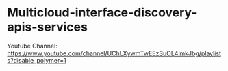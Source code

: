# Multicloud-interface-discovery-apis-services
Youtube Channel: https://www.youtube.com/channel/UChLXywmTwEEzSuOL4lmkJbg/playlists?disable_polymer=1
